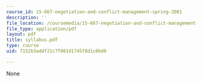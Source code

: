 ```yaml
---
course_id: 15-667-negotiation-and-conflict-management-spring-2001
description: ''
file_location: /coursemedia/15-667-negotiation-and-conflict-management-spring-2001/7152b3addf21c7f001d1745f8d1c0bd0_syllabus.pdf
file_type: application/pdf
layout: pdf
title: syllabus.pdf
type: course
uid: 7152b3addf21c7f001d1745f8d1c0bd0

---
```

None